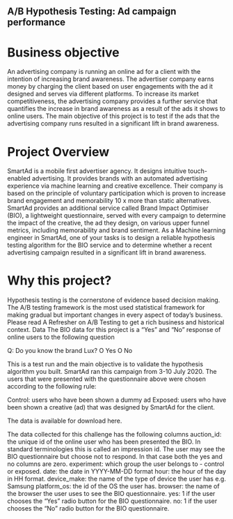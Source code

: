 ## A/B Hypothesis Testing: Ad campaign performance 

# Business objective  


An advertising company is running an online ad for a client with the intention of increasing brand awareness. The advertiser company earns money by charging the client based on user engagements with the ad it designed and serves via different platforms. To increase its market competitiveness, the advertising company provides a further service that quantifies the increase in brand awareness as a result of the ads it shows to online users. The main objective of this project is to test if the ads that the advertising company runs resulted in a significant lift in brand awareness. 

# Project Overview
SmartAd is a mobile first advertiser agency. It designs intuitive touch-enabled advertising. It provides brands with an automated advertising experience via machine learning and creative excellence. Their company is based on the principle of voluntary participation which is proven to increase brand engagement and memorability 10 x more than static alternatives. 
SmartAd provides an additional service called Brand Impact Optimiser (BIO), a lightweight questionnaire, served with every campaign to determine the impact of the creative, the ad they design, on various upper funnel metrics, including memorability and brand sentiment. 
As a Machine learning engineer in SmartAd, one of your tasks is to design a reliable hypothesis testing algorithm for the BIO service and to determine whether a recent advertising campaign resulted in a significant lift in brand awareness.
 
# Why this project?
Hypothesis testing is the cornerstone of evidence based decision making. The A/B testing framework is the most used statistical framework for making gradual but important changes in every aspect of today’s business. Please read A Refresher on A/B Testing to get a rich business and historical context. 
Data
The BIO data for this project is a “Yes” and “No” response of online users to the following question


Q: Do you know the brand Lux?
		O  Yes
		O  No

This is a test run and the main objective is to validate the hypothesis algorithm you built. SmartAd ran this campaign from 3-10 July 2020. The users that were presented with the questionnaire above were chosen according to the following rule:

Control: users who have been shown a dummy ad
Exposed: users who have been shown a creative (ad) that was designed by SmartAd for the client. 


The data is available for download here.

The data collected for this challenge has the following columns
auction_id: the unique id of the online user who has been presented the BIO. In standard terminologies this is called an impression id. The user may see the BIO questionnaire but choose not to respond. In that case both the yes and no columns are zero.
experiment: which group the user belongs to - control or exposed.
date: the date in YYYY-MM-DD format
hour: the hour of the day in HH format.
device_make: the name of the type of device the user has e.g. Samsung
platform_os: the id of the OS the user has. 
browser: the name of the browser the user uses to see the BIO questionnaire.
yes: 1 if the user chooses the “Yes” radio button for the BIO questionnaire.
no: 1 if the user chooses the “No” radio button for the BIO questionnaire.
